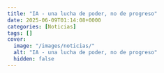 ```yaml
---
title: "IA - una lucha de poder, no de progreso"
date: 2025-06-09T01:14:08+0000
categories: [Noticias]
tags: []
cover:
  image: "/images/noticias/"
  alt: "IA - una lucha de poder, no de progreso"
  hidden: false
---
```



